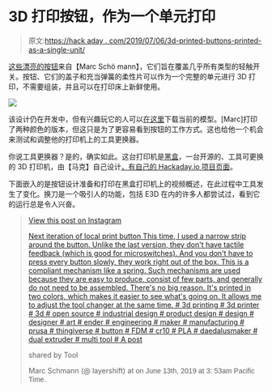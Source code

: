 # 3D 打印按钮，作为一个单元打印

> 原文:[https://hack aday . com/2019/07/06/3d-printed-buttons-printed-as-a-single-unit/](https://hackaday.com/2019/07/06/3d-printed-buttons-printed-as-a-single-unit/)

[这些漂亮的按钮](https://www.instagram.com/p/BypbXyjohMr/)来自【Marc Schö mann】，它们旨在覆盖几乎所有类型的轻触开关。按钮、它们的盖子和充当弹簧的柔性片可以作为一个完整的单元进行 3D 打印，不需要组装，并且可以在打印床上新鲜使用。

![](../Images/670180e08dab80a5be4482e9735c07e8.png)

该设计仍在开发中，但有兴趣玩它的人可以[在这里](https://drive.google.com/file/d/1K-7YaVmHp-T145fXl6ae8nElEcbHSaQD/view)下载当前的模型。[Marc]打印了两种颜色的版本，但这只是为了更容易看到按钮的工作方式。这也给他一个机会来测试和调整他的打印机上的工具更换器。

你说工具更换器？是的，确实如此。这台打印机是[黑盒](https://layershift.xyz/blackbox3dprinter/)，一台开源的、工具可更换的 3D 打印机，由【马克】自己设计[，有自己的 Hackaday.io 项目页面](https://hackaday.io/project/57020-blackbox-tool-changing-3d-printer)。

下面嵌入的是按钮设计准备和打印在黑盒打印机上的视频概述，在此过程中工具发生了变化。换刀是一个吸引人的功能，包括 E3D 在内的许多人都尝试过，看到它的运行总是令人兴奋。

> [](https://www.instagram.com/p/BypbXyjohMr/?utm_source=ig_embed&utm_campaign=loading)[](https://www.instagram.com/p/BypbXyjohMr/?utm_source=ig_embed&utm_campaign=loading)[](https://www.instagram.com/p/BypbXyjohMr/?utm_source=ig_embed&utm_campaign=loading)[](https://www.instagram.com/p/BypbXyjohMr/?utm_source=ig_embed&utm_campaign=loading)[View this post on Instagram](https://www.instagram.com/p/BypbXyjohMr/?utm_source=ig_embed&utm_campaign=loading)[](https://www.instagram.com/p/BypbXyjohMr/?utm_source=ig_embed&utm_campaign=loading)[](https://www.instagram.com/p/BypbXyjohMr/?utm_source=ig_embed&utm_campaign=loading)[](https://www.instagram.com/p/BypbXyjohMr/?utm_source=ig_embed&utm_campaign=loading)[](https://www.instagram.com/p/BypbXyjohMr/?utm_source=ig_embed&utm_campaign=loading)[](https://www.instagram.com/p/BypbXyjohMr/?utm_source=ig_embed&utm_campaign=loading)[](https://www.instagram.com/p/BypbXyjohMr/?utm_source=ig_embed&utm_campaign=loading)[](https://www.instagram.com/p/BypbXyjohMr/?utm_source=ig_embed&utm_campaign=loading)[](https://www.instagram.com/p/BypbXyjohMr/?utm_source=ig_embed&utm_campaign=loading)[](https://www.instagram.com/p/BypbXyjohMr/?utm_source=ig_embed&utm_campaign=loading)
> 
> [](https://www.instagram.com/p/BypbXyjohMr/?utm_source=ig_embed&utm_campaign=loading)[Next iteration of local print button This time, I used a narrow strip around the button. Unlike the last version, they don't have tactile feedback (which is good for microswitches). And you don't have to press every button slowly, they work right out of the box. This is a compliant mechanism like a spring. Such mechanisms are used because they are easy to produce, consist of few parts, and generally do not need to be assembled. There's no big reason. It's printed in two colors, which makes it easier to see what's going on. It allows me to adjust the tool changer at the same time. # 3d printing # 3d printer # 3d # open source # industrial design # product design # design # designer # art # ender # engineering # maker # manufacturing # prusa # thingiverse # button # FDM # cr10 # PLA # daedalusmaker # dual extruder # multi tool # A post](https://www.instagram.com/p/BypbXyjohMr/?utm_source=ig_embed&utm_campaign=loading)
> 
> shared by Tool
> 
> Marc Schmann (@ layershift) at <time style=" font-family:Arial,sans-serif; font-size:14px; line-height:17px;" datetime="2019-06-13T10:53:59+00:00">on June 13th, 2019 at 3: 53am Pacific Time.</time>